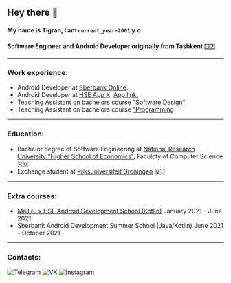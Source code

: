 ## Hey there 👋


#### My name is Tigran, I am `current_year-2001` y.o. 

#### Software Engineer and Android Developer originally from Tashkent 🇺🇿

---

### Work experience:
- Android Developer at [Sberbank Online](https://www.sberbank.ru/ru/person).
- Android Developer at [HSE App X](https://it.hse.ru/news/420722171.html). [App link.](https://play.google.com/store/apps/details?id=com.hse.app2&hl=ru&gl=US)
- Teaching Assistant on bachelors course ["Software Design"](https://www.hse.ru/en/ba/se/courses/292688669.html)
- Teaching Assistant on bachelors course ["Programming](https://www.hse.ru/en/ba/se/courses/292698280.html)

---

### Education:
- Bachelor degree of Software Engineering at [National Research University "Higher School of Economics"](https://www.hse.ru/en/), Faculcty of Computer Science 🇷🇺
- Exchange student at [Rijksuniversiteit Groningen](https://www.rug.nl/) 🇳🇱

---

### Extra courses:
- [Mail.ru x HSE Android Development School (Kotlin)](https://mailcourses.ru/curriculum/certificates/download/1814/a0796a13-68dd-4977-b0e9-cea39cf6a053/) January 2021 - June 2021
- Sberbank Android Development Summer School (Java/Kotlin) June 2021 - October 2021

---

### Contacts:
[![Telegram](https://img.shields.io/badge/telegram-1DA1F2?logo=telegram&style=for-the-badge&logoColor=fff)](https://t.me/Tigran_K)
[![VK](https://img.shields.io/badge/VK-4b74a2?logo=vk&style=for-the-badge&logoColor=fff)](https://vk.com/k_tigran)
[![Instagram](https://img.shields.io/badge/Instagram-fd5342?logo=instagram&style=for-the-badge&logoColor=fff)](https://www.instagram.com/toto1love)

